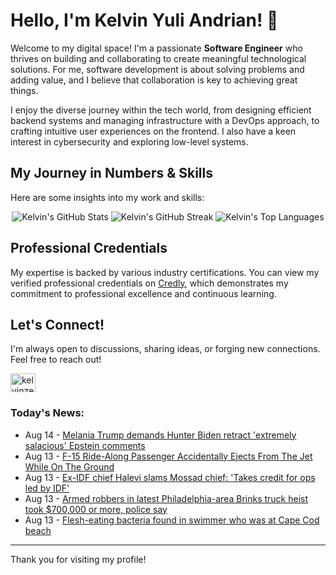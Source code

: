 # Hello, I'm Kelvin Yuli Andrian! 👋

Welcome to my digital space! I'm a passionate **Software Engineer** who thrives on building and collaborating to create meaningful technological solutions. For me, software development is about solving problems and adding value, and I believe that collaboration is key to achieving great things.

I enjoy the diverse journey within the tech world, from designing efficient backend systems and managing infrastructure with a DevOps approach, to crafting intuitive user experiences on the frontend. I also have a keen interest in cybersecurity and exploring low-level systems.

## My Journey in Numbers & Skills

Here are some insights into my work and skills:

<p align="center">
  <img src="https://github-readme-stats.vercel.app/api?username=kelvinzer0&show_icons=true&theme=radical" alt="Kelvin's GitHub Stats" />
  <img src="https://github-readme-streak-stats.herokuapp.com/?user=kelvinzer0&theme=radical" alt="Kelvin's GitHub Streak" />
  <img src="https://github-readme-stats.vercel.app/api/top-langs/?username=kelvinzer0&layout=compact&theme=radical" alt="Kelvin's Top Languages" />
</p>

## Professional Credentials

My expertise is backed by various industry certifications. You can view my verified professional credentials on [Credly](https://www.credly.com/users/kelvin-yuli-andrian/badges), which demonstrates my commitment to professional excellence and continuous learning.

## Let's Connect!

I'm always open to discussions, sharing ideas, or forging new connections. Feel free to reach out!

<p align="left">
    <a href="https://linkedin.com/in/kelvinzero" target="blank"><img align="center" src="https://cdn.jsdelivr.net/npm/simple-icons@3.0.1/icons/linkedin.svg" alt="kelvinzero" height="30" width="40" /></a>
</p>

### Today's News:

<!-- feed start -->
- Aug 14 - [Melania Trump demands Hunter Biden retract 'extremely salacious' Epstein comments](https://www.yahoo.com/news/articles/melania-trump-demands-hunter-biden-012742768.html)
- Aug 13 - [F-15 Ride-Along Passenger Accidentally Ejects From The Jet While On The Ground](https://www.yahoo.com/news/articles/f-15-ride-along-passenger-234114304.html)
- Aug 13 - [Ex-IDF chief Halevi slams Mossad chief: 'Takes credit for ops led by IDF'](https://www.yahoo.com/news/articles/ex-idf-chief-halevi-slams-220455314.html)
- Aug 13 - [Armed robbers in latest Philadelphia-area Brinks truck heist took $700,000 or more, police say](https://www.yahoo.com/news/articles/armed-robbers-latest-philadelphia-area-185911574.html)
- Aug 13 - [Flesh-eating bacteria found in swimmer who was at Cape Cod beach](https://www.yahoo.com/news/articles/flesh-eating-bacteria-found-swimmer-182503487.html)
<!-- feed end -->

---

Thank you for visiting my profile!
